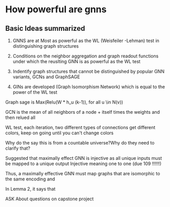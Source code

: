 # How powerful are gnns

## Basic Ideas summarized
1. GNNS are at Most as powerful as the WL (Weisfeiler -Lehman) test in distinguishing graph structures
2. Conditions on the neighbor aggregation and graph readout functions under which the reuslting GNN is as powerful as the WL test
3. Indentify graph structures that cannot be distinguished by popular GNN variants, GCNs and GraphSAGE

4. GINs are developed (Graph Isomorphism Network) which is equal to the power of the WL test


Graph sage is 
Max(Relu(W * h_u (k-1)), for all u \in N(v))

GCN is the mean of all neighbors of a node + itself times the weights and then relued all 

WL test, each iteration, two different types of connections get different colors, keep on going until you can't change colors

Why do the say this is from a countable universe?Why do they need to clarify that?


Suggested that maximally effect GNN is injective as all unique inputs must be mapped to a unique output
Injective meaning one to one (due 109 !!!!!!)


Thus, a maximally effective GNN must map graphs that are isomorphic to the same encoding and 


In Lemma 2, it says that 



ASK About questions on capstone project



